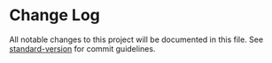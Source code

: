 <!--
 Copyright (c) 2019-2020 Jürgen Mülbert. All rights reserved.

 Licensed under the EUPL, Version 1.2 or – as soon they
 will be approved by the European Commission - subsequent
 versions of the EUPL (the "Licence");
 You may not use this work except in compliance with the
 Licence.
 You may obtain a copy of the Licence at:

 https://joinup.ec.europa.eu/page/eupl-text-11-12

 Unless required by applicable law or agreed to in
 writing, software distributed under the Licence is
 distributed on an "AS IS" basis,
 WITHOUT WARRANTIES OR CONDITIONS OF ANY KIND, either
 express or implied.
 See the Licence for the specific language governing
 permissions and limitations under the Licence.

 Lizenziert unter der EUPL, Version 1.2 oder - sobald
 diese von der Europäischen Kommission genehmigt wurden -
 Folgeversionen der EUPL ("Lizenz");
 Sie dürfen dieses Werk ausschließlich gemäß
 dieser Lizenz nutzen.
 Eine Kopie der Lizenz finden Sie hier:

 https://joinup.ec.europa.eu/page/eupl-text-11-12

 Sofern nicht durch anwendbare Rechtsvorschriften
 gefordert oder in schriftlicher Form vereinbart, wird
 die unter der Lizenz verbreitete Software "so wie sie
 ist", OHNE JEGLICHE GEWÄHRLEISTUNG ODER BEDINGUNGEN -
 ausdrücklich oder stillschweigend - verbreitet.
 Die sprachspezifischen Genehmigungen und Beschränkungen
 unter der Lizenz sind dem Lizenztext zu entnehmen.
 -->

# Change Log

All notable changes to this project will be
documented in this file. See
[standard-version](https://github.com/conventional-changelog/standard-version)
for commit guidelines.
